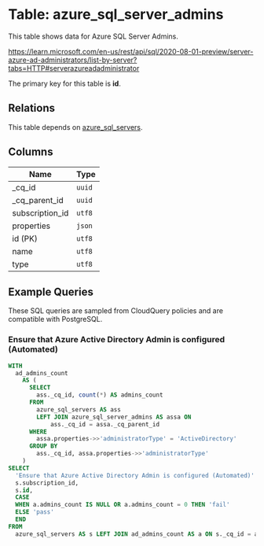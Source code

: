 # Table: azure_sql_server_admins

This table shows data for Azure SQL Server Admins.

https://learn.microsoft.com/en-us/rest/api/sql/2020-08-01-preview/server-azure-ad-administrators/list-by-server?tabs=HTTP#serverazureadadministrator

The primary key for this table is **id**.

## Relations

This table depends on [azure_sql_servers](azure_sql_servers.md).

## Columns

| Name          | Type          |
| ------------- | ------------- |
|_cq_id|`uuid`|
|_cq_parent_id|`uuid`|
|subscription_id|`utf8`|
|properties|`json`|
|id (PK)|`utf8`|
|name|`utf8`|
|type|`utf8`|

## Example Queries

These SQL queries are sampled from CloudQuery policies and are compatible with PostgreSQL.

### Ensure that Azure Active Directory Admin is configured (Automated)

```sql
WITH
  ad_admins_count
    AS (
      SELECT
        ass._cq_id, count(*) AS admins_count
      FROM
        azure_sql_servers AS ass
        LEFT JOIN azure_sql_server_admins AS assa ON
            ass._cq_id = assa._cq_parent_id
      WHERE
        assa.properties->>'administratorType' = 'ActiveDirectory'
      GROUP BY
        ass._cq_id, assa.properties->>'administratorType'
    )
SELECT
  'Ensure that Azure Active Directory Admin is configured (Automated)' AS title,
  s.subscription_id,
  s.id,
  CASE
  WHEN a.admins_count IS NULL OR a.admins_count = 0 THEN 'fail'
  ELSE 'pass'
  END
FROM
  azure_sql_servers AS s LEFT JOIN ad_admins_count AS a ON s._cq_id = a._cq_id;
```



